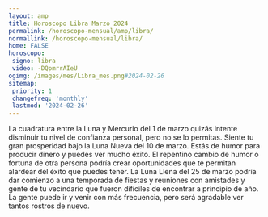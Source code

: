 ```yaml
---
layout: amp
title: Horoscopo Libra Marzo 2024 
permalink: /horoscopo-mensual/amp/libra/
normallink: /horoscopo-mensual/libra/
home: FALSE
horoscopo:
 signo: libra
 video: -DQpmrrAIeU
ogimg: /images/mes/Libra_mes.png#2024-02-26
sitemap:
 priority: 1
 changefreq: 'monthly'
 lastmod: '2024-02-26'
---
```



La cuadratura entre la Luna y Mercurio del 1 de marzo quizás intente disminuir tu nivel de confianza personal, pero no se lo permitas. Siente tu gran prosperidad bajo la Luna Nueva del 10 de marzo. Estás de humor para producir dinero y puedes ver mucho éxito. El repentino cambio de humor o fortuna de otra persona podría crear oportunidades que te permitan alardear del éxito que puedes tener. La Luna Llena del 25 de marzo podría dar comienzo a una temporada de fiestas y reuniones con amistades y gente de tu vecindario que fueron difíciles de encontrar a principio de año. La gente puede ir y venir con más frecuencia, pero será agradable ver tantos rostros de nuevo. 